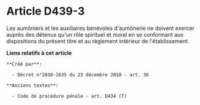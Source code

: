 # Article D439-3

Les aumôniers et les auxiliaires bénévoles d'aumônerie  ne doivent exercer auprès des détenus qu'un rôle spirituel et moral
en se conformant aux dispositions du présent titre et au règlement intérieur de l'établissement.

**Liens relatifs à cet article**

	**Créé par**:

	  - Décret n°2010-1635 du 23 décembre 2010 - art. 36

	**Anciens textes**:

	  - Code de procédure pénale - art. D434 (T)
